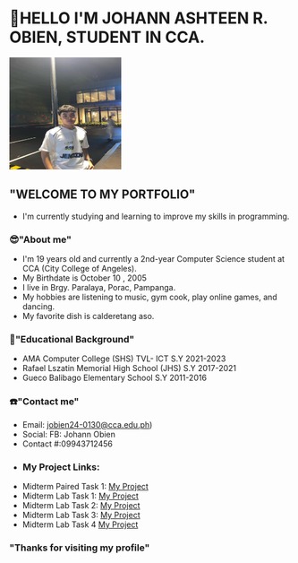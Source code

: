  # 👋HELLO I'M JOHANN ASHTEEN R. OBIEN, STUDENT IN CCA.

<img src="IMG_20250901_074132_508.jpg" alt="image" width="200" height="200">

## "WELCOME TO MY PORTFOLIO"
- I'm currently studying and learning to improve my skills in programming.

### 😎"About me"
- I'm 19 years old and currently a 2nd-year Computer Science student at CCA (City College of Angeles).
- My Birthdate is October 10 , 2005
- I live in Brgy. Paralaya, Porac, Pampanga.
- My hobbies are listening to music, gym cook, play online games, and dancing.
- My favorite dish is calderetang aso.

### 🏫"Educational Background"
- AMA Computer College (SHS) TVL- ICT S.Y 2021-2023
- Rafael Lszatin Memorial High School (JHS) S.Y 2017-2021
- Gueco Balibago Elementary School S.Y 2011-2016

### ☎️"Contact me"
- Email: jobien24-0130@cca.edu.ph)
- Social: FB: Johann Obien
- Contact #:09943712456
- ### My Project Links:
*  Midterm Paired Task 1: [My Project](https://docs.google.com/document/d/1UzJ6Q_VExp4yL5Fym-hRrcGXS5KBu6-3BJDTDaSqknc/edit?usp=sharing)
*  Midterm Lab Task 1: [My Project](https://docs.google.com/document/d/1oSJCCXoDwVpH78Gf67b_9XI4iesc54Azv6yxs7GtSJA/edit?usp=sharing)
* Midterm Lab Task 2: [My Project](https://docs.google.com/document/d/1suNSQKUkRtDd1yN3ML7fvMIk7df3tLCiWT23R2bjW20/edit?usp=sharing)
* Midterm Lab Task 3: [My Project](https://docs.google.com/document/d/1BGeVSMUz5JWHRVMoSnXWTzXm-OCHM2rWV9kxHt_2hI4/edit?usp=sharing)
* Midterm Lab Task 4  [My Project](https://docs.google.com/document/d/1haeFoaAIXcgcRhUotxyEGLX3TYhm33HB3hbJ4HcOv2w/edit?usp=sharing)
### "Thanks for visiting my profile"
